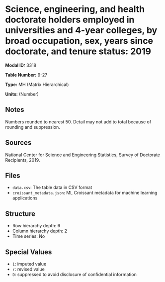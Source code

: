# Science, engineering, and health doctorate holders employed in universities and 4-year colleges, by broad occupation, sex, years since doctorate, and tenure status: 2019

**Modal ID:** 3318

**Table Number:** 9-27

**Type:** MH (Matrix Hierarchical)

**Units:** (Number)

## Notes

Numbers rounded to nearest 50. Detail may not add to total because of rounding and suppression.

## Sources

National Center for Science and Engineering Statistics, Survey of Doctorate Recipients, 2019.

## Files

- `data.csv`: The table data in CSV format
- `croissant_metadata.json`: ML Croissant metadata for machine learning applications

## Structure

- Row hierarchy depth: 6
- Column hierarchy depth: 2
- Time series: No

## Special Values

- `i`: imputed value
- `r`: revised value
- `D`: suppressed to avoid disclosure of confidential information
